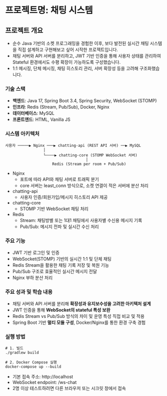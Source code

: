# 프로젝트명: 채팅 시스템

## 프로젝트 개요  
- 순수 Java 기반의 소켓 프로그래밍을 경험한 이후, 보다 발전된 실시간 채팅 시스템을 직접 설계하고 구현해보고 싶어 시작한 프로젝트입니다. 
- 채팅 서버와 API 서버를 분리하고, JWT 기반 인증을 통해 사용자 상태를 관리하여 Stateful 환경에서도 수평 확장이 가능하도록 구성했습니다.
- 1:1 메시징, 단체 메시징, 채팅 히스토리 관리, 서버 확장성 등을 고려해 구조화했습니다.

### 기술 스택  
- **백엔드**: Java 17, Spring Boot 3.4, Spring Security, WebSocket (STOMP)
- **인프라**: Redis (Stream, Pub/Sub), Docker, Nginx
- **데이터베이스**: MySQL
- **프론트엔드**: HTML, Vanilla JS

### 시스템 아키텍처
```
사용자 ─────▶ Nginx ───▶ chatting-api (REST API 서버) ──▶ MySQL
                 │
                 └────▶ chatting-core (STOMP WebSocket 서버)
                                    │
                     Redis (Stream per room + Pub/Sub)
```
- Nginx
  - 포트에 따라 API와 채팅 서버로 트래픽 분기
  - core 서버는 least_conn 방식으로, 소켓 연결이 적은 서버에 분산 처리
- chatting-api
  - 사용자 인증/회원가입/메시지 히스토리 API 제공  
- chatting-core
  - STOMP 기반 WebSocket 채팅 처리  
- Redis
  - Stream: 채팅방별 또는 1대1 채팅에서 사용자별 수신용 메시지 기록
  - Pub/Sub: 메시지 전파 및 실시간 수신 처리

### 주요 기능
- JWT 기반 로그인 및 인증
- WebSocket(STOMP) 기반의 실시간 1:1 및 단체 채팅
- Redis Stream을 활용한 채팅 기록 저장 및 복원 기능
- Pub/Sub 구조로 효율적인 실시간 메시지 전달
- Nginx 부하 분산 처리


### 주요 성과 및 학습 내용  
- 채팅 서버와 API 서버를 분리해 **확장성과 유지보수성을 고려한 아키텍처 설계**
- JWT 인증을 통해 **WebSocket의 stateful 특성 보완**
- Redis Stream vs Pub/Sub 방식의 차이 및 운영 특성 직접 비교 및 적용
- Spring Boot 기반 **멀티 모듈 구성**, Docker/Nginx를 통한 환경 구축 경험

### 실행 방법

```
# 1. 빌드
./gradlew build

# 2. Docker Compose 실행
docker-compose up --build
```
- 기본 접속 주소: http://localhost
- WebSocket endpoint: /ws-chat
- 2명 이상 테스트하려면 다른 브라우저 또는 시크릿 창에서 접속
